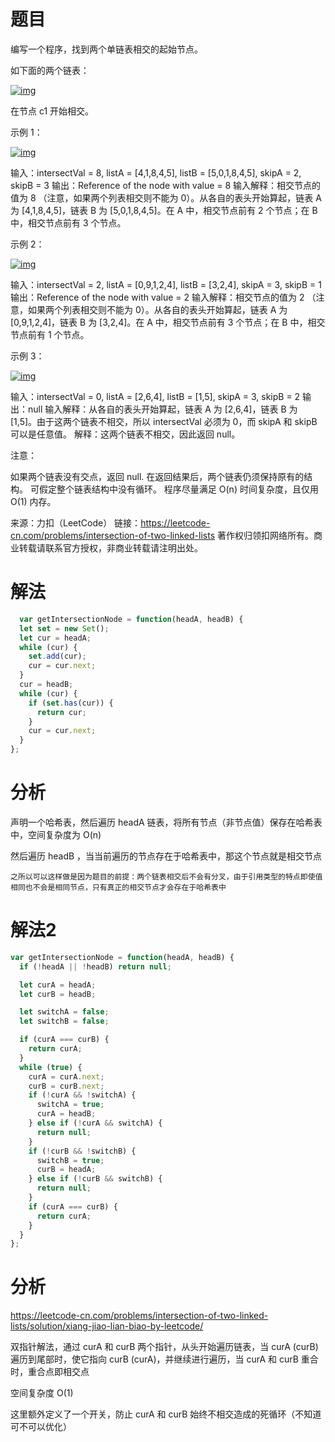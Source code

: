 
# 题目

编写一个程序，找到两个单链表相交的起始节点。

如下面的两个链表：

[![img](https://assets.leetcode-cn.com/aliyun-lc-upload/uploads/2018/12/14/160_statement.png)](https://assets.leetcode-cn.com/aliyun-lc-upload/uploads/2018/12/14/160_statement.png)

在节点 c1 开始相交。

 

示例 1：

[![img](https://assets.leetcode-cn.com/aliyun-lc-upload/uploads/2018/12/14/160_example_1.png)](https://assets.leetcode.com/uploads/2018/12/13/160_example_1.png)

输入：intersectVal = 8, listA = [4,1,8,4,5], listB = [5,0,1,8,4,5], skipA = 2, skipB = 3
输出：Reference of the node with value = 8
输入解释：相交节点的值为 8 （注意，如果两个列表相交则不能为 0）。从各自的表头开始算起，链表 A 为 [4,1,8,4,5]，链表 B 为 [5,0,1,8,4,5]。在 A 中，相交节点前有 2 个节点；在 B 中，相交节点前有 3 个节点。


示例 2：

[![img](https://assets.leetcode-cn.com/aliyun-lc-upload/uploads/2018/12/14/160_example_2.png)](https://assets.leetcode.com/uploads/2018/12/13/160_example_2.png)

输入：intersectVal = 2, listA = [0,9,1,2,4], listB = [3,2,4], skipA = 3, skipB = 1
输出：Reference of the node with value = 2
输入解释：相交节点的值为 2 （注意，如果两个列表相交则不能为 0）。从各自的表头开始算起，链表 A 为 [0,9,1,2,4]，链表 B 为 [3,2,4]。在 A 中，相交节点前有 3 个节点；在 B 中，相交节点前有 1 个节点。


示例 3：

[![img](https://assets.leetcode-cn.com/aliyun-lc-upload/uploads/2018/12/14/160_example_3.png)](https://assets.leetcode.com/uploads/2018/12/13/160_example_3.png)

输入：intersectVal = 0, listA = [2,6,4], listB = [1,5], skipA = 3, skipB = 2
输出：null
输入解释：从各自的表头开始算起，链表 A 为 [2,6,4]，链表 B 为 [1,5]。由于这两个链表不相交，所以 intersectVal 必须为 0，而 skipA 和 skipB 可以是任意值。
解释：这两个链表不相交，因此返回 null。


注意：

如果两个链表没有交点，返回 null.
在返回结果后，两个链表仍须保持原有的结构。
可假定整个链表结构中没有循环。
程序尽量满足 O(n) 时间复杂度，且仅用 O(1) 内存。

来源：力扣（LeetCode）
链接：https://leetcode-cn.com/problems/intersection-of-two-linked-lists
著作权归领扣网络所有。商业转载请联系官方授权，非商业转载请注明出处。

# 解法

```javascript
  var getIntersectionNode = function(headA, headB) {
  let set = new Set();
  let cur = headA;
  while (cur) {
    set.add(cur);
    cur = cur.next;
  }
  cur = headB;
  while (cur) {
    if (set.has(cur)) {
      return cur;
    }
    cur = cur.next;
  }
};
```

# 分析

声明一个哈希表，然后遍历 headA 链表，将所有节点（非节点值）保存在哈希表中，空间复杂度为 O(n)

然后遍历 headB ，当当前遍历的节点存在于哈希表中，那这个节点就是相交节点

`之所以可以这样做是因为题目的前提：两个链表相交后不会有分叉，由于引用类型的特点即使值相同也不会是相同节点，只有真正的相交节点才会存在于哈希表中`

# 解法2

```javascript
var getIntersectionNode = function(headA, headB) {
  if (!headA || !headB) return null;

  let curA = headA;
  let curB = headB;

  let switchA = false;
  let switchB = false;

  if (curA === curB) {
    return curA;
  }
  while (true) {
    curA = curA.next;
    curB = curB.next;
    if (!curA && !switchA) {
      switchA = true;
      curA = headB;
    } else if (!curA && switchA) {
      return null;
    }
    if (!curB && !switchB) {
      switchB = true;
      curB = headA;
    } else if (!curB && switchB) {
      return null;
    }
    if (curA === curB) {
      return curA;
    }
  }
};  
```

# 分析

https://leetcode-cn.com/problems/intersection-of-two-linked-lists/solution/xiang-jiao-lian-biao-by-leetcode/

双指针解法，通过 curA 和 curB 两个指针，从头开始遍历链表，当 curA (curB)  遍历到尾部时，使它指向 curB (curA)，并继续进行遍历，当 curA 和 curB 重合时，重合点即相交点

空间复杂度 O(1)

这里额外定义了一个开关，防止 curA 和 curB 始终不相交造成的死循环（不知道可不可以优化）

